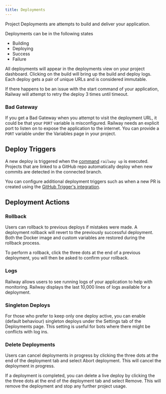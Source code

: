 ```yaml
---
title: Deployments
---
```


Project Deployments are attempts to build and deliver your application. 

Deployments can be in the following states
- Building
- Deploying
- Success
- Failure 

<NextImage  src="https://res.cloudinary.com/railway/image/upload/v1631917785/docs/deploy-view_pohple.png" 
            alt="Screenshot of Deploy View"
            layout="responsive"
            width={1005} 
            height={505}
            quality={80} />

All deployments will appear in the deployments view on your project dashboard.
Clicking on the build will bring up the build and deploy logs. Each deploy gets
a pair of unique URLs and is considered immutable.

If there happens to be an issue with the start command of your application, Railway will attempt to retry the deploy 3 times until timeout.

### Bad Gateway

If you get a Bad Gateway when you attempt to visit the deployment URL, it could be that your `PORT` variable is misconfigured. Railway needs an explicit port to listen on to expose the application to the internet. You can provide a `PORT` variable under the Variables page in your project.

## Deploy Triggers

A new deploy is triggered when the [command](railway-up.md) `railway up` is executed. Projects that are linked to a GitHub repo automatically deploy when new commits are detected in the connected branch.

<NextImage  src="https://res.cloudinary.com/railway/image/upload/v1631917785/docs/github-deploys_bscowt.png" 
            alt="Screenshot of GitHub Integration"
            layout="responsive"
            width={1001} 
            height={740}
            quality={80} />

You can configure additional deployment triggers such as when a new PR is created using the [GitHub Trigger's integration](integrations#github-integration).

## Deployment Actions

### Rollback

Users can rollback to previous deploys if mistakes were made. A deployment rollback will revert to the previously successful deployment. Both the Docker image and custom variables are restored during the rollback process.

<NextImage  src="https://res.cloudinary.com/railway/image/upload/v1631917786/docs/rollback_i4mge0.png" 
            alt="Screenshot of Rollback Menu"
            layout="responsive"
            width={992} 
            height={426}
            quality={80} />

To perform a rollback, click the three dots at the end of a previous deployment, you will then be asked to confirm your rollback.

### Logs

Railway allows users to see running logs of your application to help with monitoring. Railway displays the last 10,000 lines of logs available for a deployment. 

### Singleton Deploys

For those who prefer to keep only one deploy active, you can enable (default behaviour) singleton deploys under the Settings tab of the Deployments page. This setting is useful for bots where there might be conflicts with log ins. 

<NextImage  src="https://res.cloudinary.com/railway/image/upload/v1631917786/docs/singletons_oajxpb.png" 
            alt="Screenshot of Deploy Options"
            layout="responsive"
            width={994} 
            height={756}
            quality={80} />

### Delete Deployments

Users can cancel deployments in progress by clicking the three dots at the end of the deployment tab and select Abort deployment. This will cancel the deployment in progress.

If a deployment is completed, you can delete a live deploy by clicking the the three dots at the end of the deployment tab and select Remove. This will remove the deployment and stop any further project usage. 


